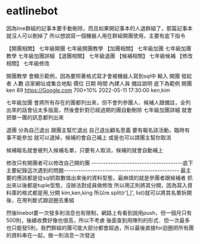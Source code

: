 # eatlinebot

因為line群組的記事本要手動刪除，而且如果開記事本的人退群組了，那篇記事本就沒人可以刪掉了
所以想說寫一個機器人用在群組開團使用，主要有底下指令

【開團相關】
    七年級開團 七年級開團教學
【加團相關】
    七年級加團 七年級加團教學 七年級加團詳細
【退團相關】
    七年級退團
【候補相關】
    七年級候補
【修改相關】 
    七年級修改
    
開團教學 會顯示範例，因為要照著格式寫才會被機器人寫到sql中
輸入 開團 發起者 人數 店家網址或集合地點 價位 日期 時間 內建人員 備註說明
底下為範例
開團 ken 89 https://Google.com 700+10% 2022-05-11 17:30:00 ken,kim

七年級加團 會將所有存在的團都列出來，但不會列參團人、候補人跟備註，全列出來的話會佔太多版面，然後會針對已經過期的團自動刪除
七年級加團詳細 就會把單一團的訊息都列出來

退團 分為自己退出 跟團主幫忙退出
自己退出顧名思義 要有報名該活動，臨時有事不能參加 就可以退掉，候補的會自己補上
或是也可以請團主幫你取消

候補報名就會被列入候補名單，只要有人取消，候補的就會自動補上

修改只有開團者可以修改自己開的團
--------------------------------------底下主要紀錄這次遇到的問題------------------------------------------------
最主要的應該都是從sql抓取數值出來後的資料型態，最麻煩的就是參團者跟候補者
抓出來以後都是tuple型態，沒辦法對成員做修改
所以用正則將其分開，因為寫入資料庫的格式都是用,分開 kim,ken,king
所以re.split(r'[,]', list)就可以將其名單拆開後，在用判斷式跟迴圈去重組

然後linebot要一次發多則消息也有限制，網路上有看到說用push，但一個月只有500則，後續收費好像也很高，所以不考慮
後面查到用陣列的形式．但一次最多也只能發5則，我們群組的團可能大部分都會超過，所以最後直接for迴圈把所有團的資料串在一起，做一則消息一次發送
